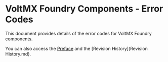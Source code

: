 ﻿

VoltMX Foundry Components - Error Codes
====================================

This document provides details of the error codes for VoltMX Foundry components.

You can also access the [Preface](Preface.md) and the [Revision History](Revision History.md).
